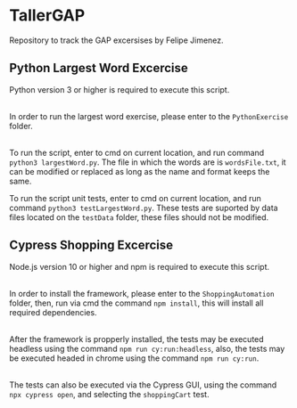 # TallerGAP
Repository to track the GAP excersises by Felipe Jimenez.

## Python Largest Word Excercise
Python version 3 or higher is required to execute this script. <br /><br />

In order to run the largest word exercise, please enter to the `PythonExercise` folder. <br /><br />

To run the script, enter to cmd on current location, and run command `python3 largestWord.py`. The file in which the 
words are is `wordsFile.txt`, it can be modified or replaced as long as the name and format keeps the same.

To run the script unit tests, enter to cmd on current location, and run command `python3 testLargestWord.py`. These tests 
are suported by data files located on the `testData` folder, these files should not be modified.

## Cypress Shopping Excercise
Node.js version 10 or higher and npm is required to execute this script. <br /><br />

In order to install the framework, please enter to the `ShoppingAutomation` folder, then, run via cmd the command
`npm install`, this will install all required dependencies. <br /><br />

After the framework is propperly installed, the tests may be executed headless using the command `npm run cy:run:headless`, 
also, the tests may be executed headed in chrome using the command `npm run cy:run`. <br /><br />

The tests can also be executed via the Cypress GUI, using the command `npx cypress open`, and selecting the
`shoppingCart` test.